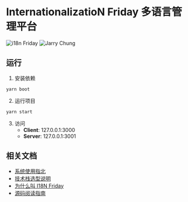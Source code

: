 # InternationalizatioN Friday 多语言管理平台

![i18n Friday](https://img.shields.io/badge/i18n-Friday-blue) ![Jarry Chung](https://img.shields.io/badge/author-Jarry%20Chung-orange)

## 运行

1. 安装依赖

```shell
yarn boot
```

2. 运行项目

```shell
yarn start
```

3. 访问
   - **Client**: 127.0.0.1:3000
   - **Server**: 127.0.0.1:3001

## 相关文档

- [系统使用指北](./docs/how-to-manage.md)
- [技术栈选型说明](./docs/what-was-used.md)
- [为什么叫 I18N Friday](./docs/why-the-name.md)
- [源码阅读指南](./docs/read-the-code.md)
